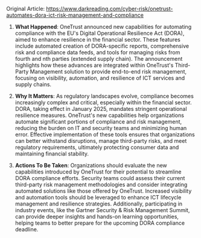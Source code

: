 Original Article: https://www.darkreading.com/cyber-risk/onetrust-automates-dora-ict-risk-management-and-compliance

1. **What Happened**:
OneTrust announced new capabilities for automating compliance with the EU's Digital Operational Resilience Act (DORA), aimed to enhance resilience in the financial sector. These features include automated creation of DORA-specific reports, comprehensive risk and compliance data feeds, and tools for managing risks from fourth and nth parties (extended supply chain). The announcement highlights how these advances are integrated within OneTrust's Third-Party Management solution to provide end-to-end risk management, focusing on visibility, automation, and resilience of ICT services and supply chains.

2. **Why It Matters**:
As regulatory landscapes evolve, compliance becomes increasingly complex and critical, especially within the financial sector. DORA, taking effect in January 2025, mandates stringent operational resilience measures. OneTrust's new capabilities help organizations automate significant portions of compliance and risk management, reducing the burden on IT and security teams and minimizing human error. Effective implementation of these tools ensures that organizations can better withstand disruptions, manage third-party risks, and meet regulatory requirements, ultimately protecting consumer data and maintaining financial stability.

3. **Actions To Be Taken**:
Organizations should evaluate the new capabilities introduced by OneTrust for their potential to streamline DORA compliance efforts. Security teams could assess their current third-party risk management methodologies and consider integrating automated solutions like those offered by OneTrust. Increased visibility and automation tools should be leveraged to enhance ICT lifecycle management and resilience strategies. Additionally, participating in industry events, like the Gartner Security & Risk Management Summit, can provide deeper insights and hands-on learning opportunities, helping teams to better prepare for the upcoming DORA compliance deadline.